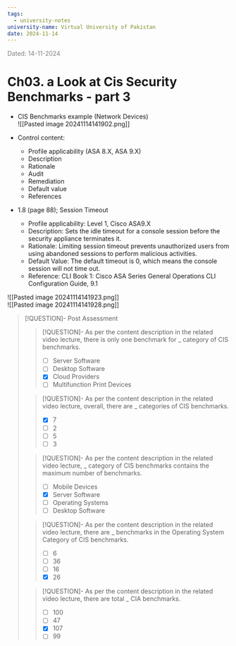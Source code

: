 ```yaml
---
tags:
  - university-notes
university-name: Virtual University of Pakistan
date: 2024-11-14
---
```


<span style="color: gray;">Dated: 14-11-2024</span>

# Ch03. a Look at Cis Security Benchmarks - part 3

- CIS Benchmarks example (Network Devices)  
![[Pasted image 20241114141902.png]]

- Control content:
    - Profile applicability (ASA 8.X, ASA 9.X)
    - Description
    - Rationale
    - Audit
    - Remediation
    - Default value
    - References

- 1.8 (page 88); Session Timeout
    - Profile applicability: Level 1, Cisco ASA9.X
    - Description: Sets the idle timeout for a console session before the security appliance terminates it.
    - Rationale: Limiting session timeout prevents unauthorized users from using abandoned sessions to perform malicious activities.
    - Default Value: The default timeout is 0, which means the console session will not time out.
	- Reference: CLI Book 1: Cisco ASA Series General Operations CLI Configuration Guide, 9.1

![[Pasted image 20241114141923.png]]  
![[Pasted image 20241114141928.png]]

> [!QUESTION]- Post Assessment
> 
> > [!QUESTION]- As per the content description in the related video lecture, there is only one benchmark for _ category of CIS benchmarks.  
> > - [ ] Server Software  
> > - [ ] Desktop Software  
> > - [x] Cloud Providers  
> > - [ ] Multifunction Print Devices  
> 
> > [!QUESTION]- As per the content description in the related video lecture, overall, there are _ categories of CIS benchmarks.  
> > - [x] 7  
> > - [ ] 2  
> > - [ ] 5  
> > - [ ] 3  
> 
> > [!QUESTION]- As per the content description in the related video lecture, _ category of CIS benchmarks contains the maximum number of benchmarks.  
> > - [ ] Mobile Devices  
> > - [x] Server Software  
> > - [ ] Operating Systems  
> > - [ ] Desktop Software  
> 
> > [!QUESTION]- As per the content description in the related video lecture, there are _ benchmarks in the Operating System Category of CIS benchmarks.  
> > - [ ] 6  
> > - [ ] 36  
> > - [ ] 16  
> > - [x] 26  
> 
> > [!QUESTION]- As per the content description in the related video lecture, there are total _ CIA benchmarks.  
> > - [ ] 100  
> > - [ ] 47  
> > - [x] 107  
> > - [ ] 99  
